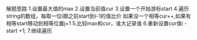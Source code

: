 解题思路
1.设置最大值的max
2.设置当前值cur
3.设置一个开始游标start
4.遍历string的数组，每取一位i跟之前start到i-1的值比价
  如果没一个相等cur++,如果有相等start移动到相等位置j+1
5.比较max和cur，谁大记录谁
6.重新设置cur值i - start +1;
7.继续遍历  